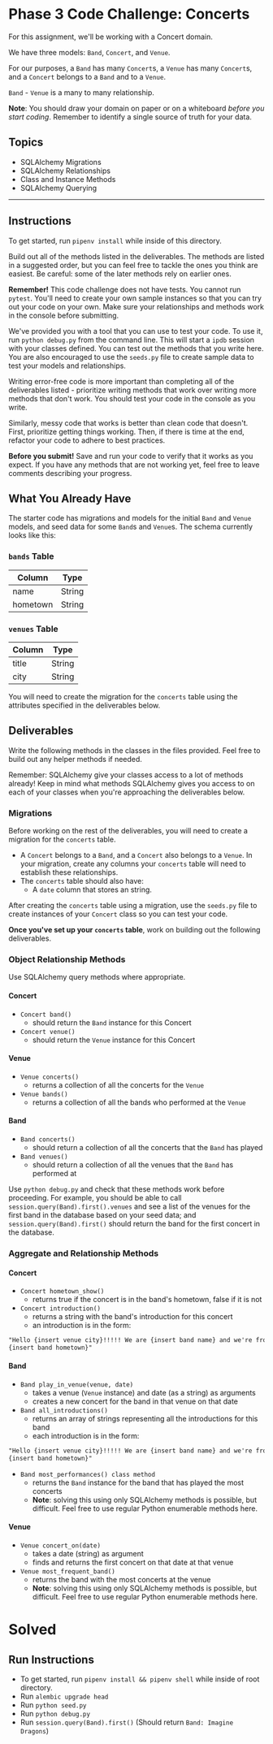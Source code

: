 # Phase 3 Code Challenge: Concerts

For this assignment, we'll be working with a Concert domain.

We have three models: `Band`, `Concert`, and `Venue`.

For our purposes, a `Band` has many `Concert`s, a `Venue` has many `Concert`s,
and a `Concert` belongs to a `Band` and to a `Venue`.

`Band` - `Venue` is a many to many relationship.

**Note**: You should draw your domain on paper or on a whiteboard _before you
start coding_. Remember to identify a single source of truth for your data.

## Topics

- SQLAlchemy Migrations
- SQLAlchemy Relationships
- Class and Instance Methods
- SQLAlchemy Querying

***

## Instructions

To get started, run `pipenv install` while inside of this directory.

Build out all of the methods listed in the deliverables. The methods are listed
in a suggested order, but you can feel free to tackle the ones you think are
easiest. Be careful: some of the later methods rely on earlier ones.

**Remember!** This code challenge does not have tests. You cannot run `pytest`.
 You'll need to create your own sample instances so
that you can try out your code on your own. Make sure your relationships and
methods work in the console before submitting.

We've provided you with a tool that you can use to test your code. To use it,
run `python debug.py` from the command line. This will start a `ipdb` session with
your classes defined. You can test out the methods that you write here. You are
also encouraged to use the `seeds.py` file to create sample data to test your
models and relationships.

Writing error-free code is more important than completing all of the
deliverables listed - prioritize writing methods that work over writing more
methods that don't work. You should test your code in the console as you write.

Similarly, messy code that works is better than clean code that doesn't. First,
prioritize getting things working. Then, if there is time at the end, refactor
your code to adhere to best practices.

**Before you submit!** Save and run your code to verify that it works as you
expect. If you have any methods that are not working yet, feel free to leave
comments describing your progress.

## What You Already Have

The starter code has migrations and models for the initial `Band` and
`Venue` models, and seed data for some `Band`s and `Venue`s. The
schema currently looks like this:

### `bands` Table

| Column   | Type   |
| -------- | ------ |
| name     | String |
| hometown | String |

### `venues` Table

| Column | Type   |
| ------ | ------ |
| title  | String |
| city   | String |

You will need to create the migration for the `concerts` table using the
attributes specified in the deliverables below.

## Deliverables

Write the following methods in the classes in the files provided. Feel free to
build out any helper methods if needed.

Remember: SQLAlchemy give your classes access to a lot of methods already!
Keep in mind what methods SQLAlchemy gives you access to on each of your
classes when you're approaching the deliverables below.

### Migrations

Before working on the rest of the deliverables, you will need to create a
migration for the `concerts` table.

- A `Concert` belongs to a `Band`, and a `Concert` also belongs to a `Venue`. In
  your migration, create any columns your `concerts` table will need to
  establish these relationships.
- The `concerts` table should also have:
  - A `date` column that stores an string.

After creating the `concerts` table using a migration, use the `seeds.py` file
to create instances of your `Concert` class so you can test your code.

**Once you've set up your `concerts` table**, work on building out the following
deliverables.

### Object Relationship Methods

Use SQLAlchemy query methods where
appropriate.

#### Concert

- `Concert band()`
  - should return the `Band` instance for this Concert
- `Concert venue()`
  - should return the `Venue` instance for this Concert

#### Venue

- `Venue concerts()`
  - returns a collection of all the concerts for the `Venue`
- `Venue bands()`
  - returns a collection of all the bands who performed at the `Venue`

#### Band

- `Band concerts()`
  - should return a collection of all the concerts that the `Band` has played
- `Band venues()`
  - should return a collection of all the venues that the `Band` has performed
    at

Use `python debug.py` and check that these methods work before proceeding. For
example, you should be able to call `session.query(Band).first().venues`  and see a list of the
venues for the first band in the database based on your seed data; and `session.query(Band).first()` should return the band for the first concert in the
database.

### Aggregate and Relationship Methods

#### Concert

- `Concert hometown_show()`
  - returns true if the concert is in the band's hometown, false if it is not
- `Concert introduction()`
  - returns a string with the band's introduction for this concert
  - an introduction is in the form:

```txt
"Hello {insert venue city}!!!!! We are {insert band name} and we're from
{insert band hometown}"
```

#### Band

- `Band play_in_venue(venue, date)`
  - takes a venue (`Venue` instance) and date (as a string) as arguments
  - creates a new concert for the band in that venue on that date
- `Band all_introductions()`
  - returns an array of strings representing all the introductions for this band
  - each introduction is in the form:

```txt
"Hello {insert venue city}!!!!! We are {insert band name} and we're from
{insert band hometown}"
```

- `Band most_performances() class method`
  - returns the `Band` instance for the band that has played the most concerts
  - **Note**: solving this using only SQLAlchemy methods is possible, but
    difficult. Feel free to use regular Python enumerable methods here.

#### Venue

- `Venue concert_on(date)`
  - takes a date (string) as argument
  - finds and returns the first concert on that date at that venue
- `Venue most_frequent_band()`
  - returns the band with the most concerts at the venue
  - **Note**: solving this using only SQLAlchemy methods is possible, but
    difficult. Feel free to use regular Python enumerable methods here.

# Solved
## Run Instructions
- To get started, run `pipenv install && pipenv shell` while inside of root directory.
- Run `alembic upgrade head`
- Run `python seed.py`
- Run `python debug.py`
- Run `session.query(Band).first()` (Should return `Band: Imagine Dragons`)